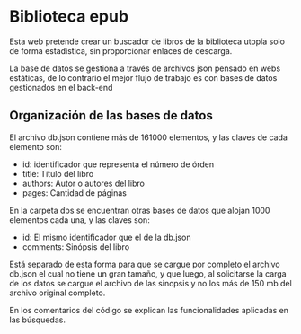 ﻿# Biblioteca epub

Esta web pretende crear un buscador de libros de la biblioteca utopía solo de forma estadística, sin proporcionar enlaces de descarga.

La base de datos se gestiona a través de archivos json pensado en webs estáticas, de lo contrario el mejor flujo de trabajo es con bases de datos gestionados en el back-end

## Organización de las bases de datos

El archivo db.json contiene más de 161000 elementos, y las claves de cada elemento son:

* id: identificador que representa el número de órden 
* title: Título del libro
* authors: Autor o autores del libro
* pages: Cantidad de páginas

En la carpeta dbs se encuentran otras bases de datos que alojan 1000 elementos cada una, y las claves son:

* id: El mismo identificador que el de la db.json
* comments: Sinópsis del libro

Está separado de esta forma para que se cargue por completo el archivo db.json el cual no tiene un gran tamaño, y que luego, al solicitarse la carga de los datos se cargue el archivo de las sinopsis y no los más de 150 mb del archivo original completo.

En los comentarios del código se explican las funcionalidades aplicadas en las búsquedas.